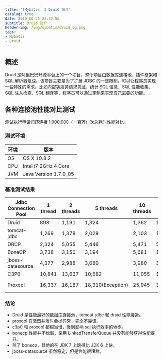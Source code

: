 ```yaml
---
title: '[Mybatis] 2 Druid 简介'
catalog: true
date: 2019-06-25 23:47:50
subtitle: Druid 简介
header-img: /img/mybatis/druid_bg.png
tags:
- Mybatis
- Druid
---
```


## 概述
Druid 是阿里巴巴开源平台上的一个项目，整个项目由数据库连接池、插件框架和 SQL 解析器组成。该项目主要是为了扩展 JDBC 的一些限制，可以让程序员实现一些特殊的需求，比如向密钥服务请求凭证、统计 SQL 信息、SQL 性能收集、SQL 注入检查、SQL 翻译等，程序员可以通过定制来实现自己需要的功能。

## 各种连接池性能对比测试
测试执行申请归还连接 1,000,000（一百万）次总耗时性能对比。

### 测试环境
| 环境 | 版本                     |
| ---- | ------------------------ |
| OS   | OS X 10\.8\.2            |
| CPU  | Intel i7 2GHz 4 Core     |
| JVM  | Java Version 1\.7\.0\_05 |

### 基准测试结果
| Jdbc Connection Pool | 1 thread | 2 threads | 5 threads           | 10 threads | 20 threads          | 50 threads           |
| -------------------- | -------- | --------- | ------------------- | ---------- | ------------------- | -------------------- |
| Druid                | 898      | 1,191     | 1,324               | 1,362      | 1,325               | 1,459                |
| tomcat\-jdbc         | 1,269    | 1,378     | 2,029               | 2,103      | 1,879               | 2,025                |
| DBCP                 | 2,324    | 5,055     | 5,446               | 5,471      | 5,524               | 5,415                |
| BoneCP               | 3,738    | 3,150     | 3,194               | 5,681      | 11,018              | 23,125               |
| jboss\-datasource    | 4,377    | 2,988     | 3,680               | 3,980      | 32,708              | 37,742               |
| C3P0                 | 10,841   | 13,637    | 10,682              | 11,055     | 14,497              | 20,351               |
| Proxool              | 16,337   | 16,187    | 18,310\(Exception\) | 25,945     | 33,706\(Exception\) | 39,501 \(Exception\) |

### 结论
- Druid 是性能最好的数据库连接池，tomcat-jdbc 和 druid 性能接近。
- proxool 在激烈并发时会抛异常，完全不靠谱。
- c3p0 和 proxool 都相当慢，慢到影响 sql 执行效率的地步。
- bonecp 性能并不优越，采用 LinkedTransferQueue 并没有能够获得性能提升。
- 除了 bonecp，其他的在 JDK 7 上跑得比 JDK 6 上快。
- jboss-datasource 虽然稳定，但是性能很糟糕。